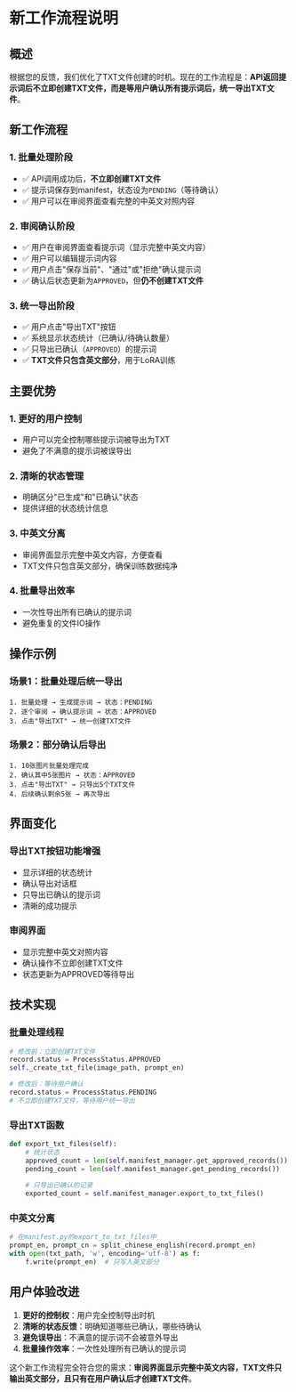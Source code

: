 # 新工作流程说明

## 概述

根据您的反馈，我们优化了TXT文件创建的时机。现在的工作流程是：**API返回提示词后不立即创建TXT文件，而是等用户确认所有提示词后，统一导出TXT文件**。

## 新工作流程

### 1. 批量处理阶段
- ✅ API调用成功后，**不立即创建TXT文件**
- ✅ 提示词保存到manifest，状态设为`PENDING`（等待确认）
- ✅ 用户可以在审阅界面查看完整的中英文对照内容

### 2. 审阅确认阶段
- ✅ 用户在审阅界面查看提示词（显示完整中英文内容）
- ✅ 用户可以编辑提示词内容
- ✅ 用户点击"保存当前"、"通过"或"拒绝"确认提示词
- ✅ 确认后状态更新为`APPROVED`，但**仍不创建TXT文件**

### 3. 统一导出阶段
- ✅ 用户点击"导出TXT"按钮
- ✅ 系统显示状态统计（已确认/待确认数量）
- ✅ 只导出已确认（`APPROVED`）的提示词
- ✅ **TXT文件只包含英文部分**，用于LoRA训练

## 主要优势

### 1. 更好的用户控制
- 用户可以完全控制哪些提示词被导出为TXT
- 避免了不满意的提示词被误导出

### 2. 清晰的状态管理
- 明确区分"已生成"和"已确认"状态
- 提供详细的状态统计信息

### 3. 中英文分离
- 审阅界面显示完整中英文内容，方便查看
- TXT文件只包含英文部分，确保训练数据纯净

### 4. 批量导出效率
- 一次性导出所有已确认的提示词
- 避免重复的文件IO操作

## 操作示例

### 场景1：批量处理后统一导出
```
1. 批量处理 → 生成提示词 → 状态：PENDING
2. 逐个审阅 → 确认提示词 → 状态：APPROVED
3. 点击"导出TXT" → 统一创建TXT文件
```

### 场景2：部分确认后导出
```
1. 10张图片批量处理完成
2. 确认其中5张图片 → 状态：APPROVED
3. 点击"导出TXT" → 只导出5个TXT文件
4. 后续确认剩余5张 → 再次导出
```

## 界面变化

### 导出TXT按钮功能增强
- 显示详细的状态统计
- 确认导出对话框
- 只导出已确认的提示词
- 清晰的成功提示

### 审阅界面
- 显示完整中英文对照内容
- 确认操作不立即创建TXT文件
- 状态更新为APPROVED等待导出

## 技术实现

### 批量处理线程
```python
# 修改前：立即创建TXT文件
record.status = ProcessStatus.APPROVED
self._create_txt_file(image_path, prompt_en)

# 修改后：等待用户确认
record.status = ProcessStatus.PENDING
# 不立即创建TXT文件，等待用户统一导出
```

### 导出TXT函数
```python
def export_txt_files(self):
    # 统计状态
    approved_count = len(self.manifest_manager.get_approved_records())
    pending_count = len(self.manifest_manager.get_pending_records())
    
    # 只导出已确认的记录
    exported_count = self.manifest_manager.export_to_txt_files()
```

### 中英文分离
```python
# 在manifest.py的export_to_txt_files中
prompt_en, prompt_cn = split_chinese_english(record.prompt_en)
with open(txt_path, 'w', encoding='utf-8') as f:
    f.write(prompt_en)  # 只写入英文部分
```

## 用户体验改进

1. **更好的控制权**：用户完全控制导出时机
2. **清晰的状态反馈**：明确知道哪些已确认，哪些待确认
3. **避免误导出**：不满意的提示词不会被意外导出
4. **批量操作效率**：一次性处理所有已确认的提示词

这个新工作流程完全符合您的需求：**审阅界面显示完整中英文内容，TXT文件只输出英文部分，且只有在用户确认后才创建TXT文件**。 